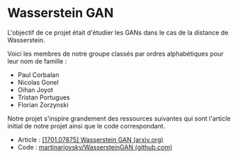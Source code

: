 # Wasserstein GAN
L'objectif de ce projet était d'étudier les GANs dans le cas de la distance de Wasserstein.

Voici les membres de notre groupe classés par ordres alphabétiques pour leur nom de famille :
- Paul Corbalan
- Nicolas Gonel
- Oihan Joyot
- Tristan Portugues
- Florian Zorzynski

Notre projet s'inspire grandement des ressources suivantes qui sont l'article initial de notre projet ainsi que le code correspondant.
- Article : [[1701.07875] Wasserstein GAN (arxiv.org)](https://arxiv.org/abs/1701.07875)
- Code : [martinarjovsky/WassersteinGAN (github.com)](https://github.com/martinarjovsky/WassersteinGAN)
